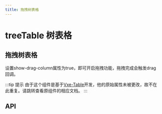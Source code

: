```yaml
---
title: 拖拽树表格
---
```


# treeTable 树表格

## 拖拽树表格

设置show-drag-column属性为true，即可开启拖拽功能，拖拽完成会触发drag回调。

<preview path="./dragTable.vue" />

:::tip 提示
由于这个组件是基于[Vxe-Table](https://vxetable.cn/#/table/api)开发，他的原始属性未被更改，故不在此重复。请跳转查看原组件的相应文档。
:::

## API

<API src="../table.json" lang="zh"></API>
